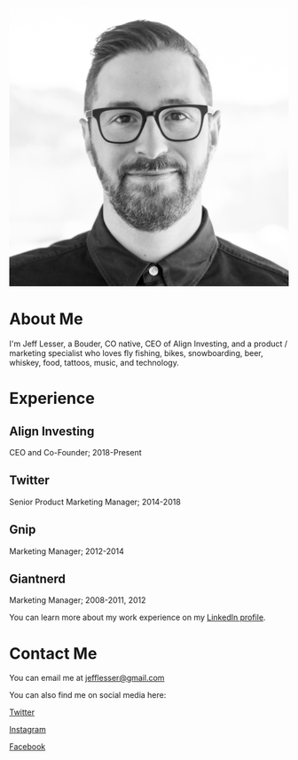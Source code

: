 ![Jeff Lesser](/headshot.jpg "Jeff Lesser")
# About Me
I'm Jeff Lesser, a Bouder, CO native, CEO of Align Investing, and a product / marketing specialist who loves fly fishing, bikes, snowboarding, beer, whiskey, food, tattoos, music, and technology.

# Experience
## Align Investing
CEO and Co-Founder; 2018-Present

## Twitter
Senior Product Marketing Manager; 2014-2018

## Gnip
Marketing Manager; 2012-2014

## Giantnerd
Marketing Manager; 2008-2011, 2012

You can learn more about my work experience on my [LinkedIn profile](https://www.linkedin.com/in/jefflesser/).

# Contact Me
You can email me at [jefflesser@gmail.com](mailto:jefflesser@gmail.com)

You can also find me on social media here:

[Twitter](https://twitter.com/jefflesser)

[Instagram](https://instagram.com/jefflesser)

[Facebook](https://facebook.com/jefflesser)
